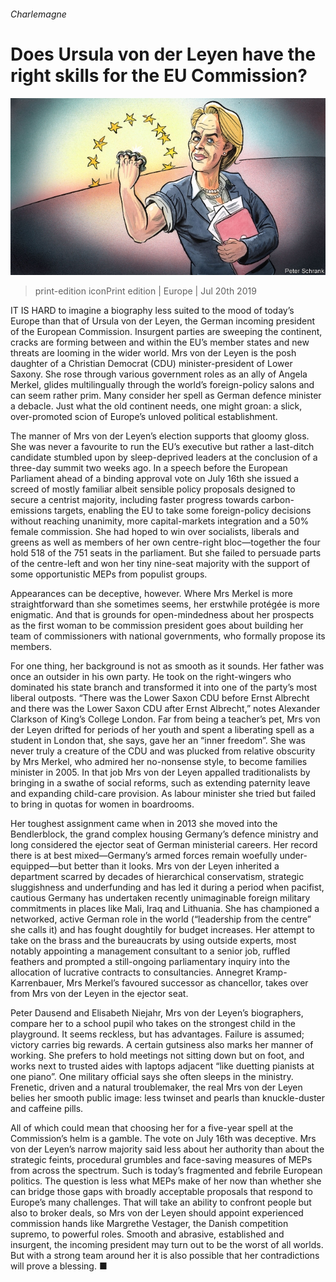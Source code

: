 ###### Charlemagne

# Does Ursula von der Leyen have the right skills for the EU Commission? 

![image](images/20190720_EUD000_0.jpg) 

> print-edition iconPrint edition | Europe | Jul 20th 2019 

IT IS HARD to imagine a biography less suited to the mood of today’s Europe than that of Ursula von der Leyen, the German incoming president of the European Commission. Insurgent parties are sweeping the continent, cracks are forming between and within the EU’s member states and new threats are looming in the wider world. Mrs von der Leyen is the posh daughter of a Christian Democrat (CDU) minister-president of Lower Saxony. She rose through various government roles as an ally of Angela Merkel, glides multilingually through the world’s foreign-policy salons and can seem rather prim. Many consider her spell as German defence minister a debacle. Just what the old continent needs, one might groan: a slick, over-promoted scion of Europe’s unloved political establishment. 

The manner of Mrs von der Leyen’s election supports that gloomy gloss. She was never a favourite to run the EU’s executive but rather a last-ditch candidate stumbled upon by sleep-deprived leaders at the conclusion of a three-day summit two weeks ago. In a speech before the European Parliament ahead of a binding approval vote on July 16th she issued a screed of mostly familiar albeit sensible policy proposals designed to secure a centrist majority, including faster progress towards carbon-emissions targets, enabling the EU to take some foreign-policy decisions without reaching unanimity, more capital-markets integration and a 50% female commission. She had hoped to win over socialists, liberals and greens as well as members of her own centre-right bloc—together the four hold 518 of the 751 seats in the parliament. But she failed to persuade parts of the centre-left and won her tiny nine-seat majority with the support of some opportunistic MEPs from populist groups. 

Appearances can be deceptive, however. Where Mrs Merkel is more straightforward than she sometimes seems, her erstwhile protégée is more enigmatic. And that is grounds for open-mindedness about her prospects as the first woman to be commission president goes about building her team of commissioners with national governments, who formally propose its members. 

For one thing, her background is not as smooth as it sounds. Her father was once an outsider in his own party. He took on the right-wingers who dominated his state branch and transformed it into one of the party’s most liberal outposts. “There was the Lower Saxon CDU before Ernst Albrecht and there was the Lower Saxon CDU after Ernst Albrecht,” notes Alexander Clarkson of King’s College London. Far from being a teacher’s pet, Mrs von der Leyen drifted for periods of her youth and spent a liberating spell as a student in London that, she says, gave her an “inner freedom”. She was never truly a creature of the CDU and was plucked from relative obscurity by Mrs Merkel, who admired her no-nonsense style, to become families minister in 2005. In that job Mrs von der Leyen appalled traditionalists by bringing in a swathe of social reforms, such as extending paternity leave and expanding child-care provision. As labour minister she tried but failed to bring in quotas for women in boardrooms. 

Her toughest assignment came when in 2013 she moved into the Bendlerblock, the grand complex housing Germany’s defence ministry and long considered the ejector seat of German ministerial careers. Her record there is at best mixed—Germany’s armed forces remain woefully under-equipped—but better than it looks. Mrs von der Leyen inherited a department scarred by decades of hierarchical conservatism, strategic sluggishness and underfunding and has led it during a period when pacifist, cautious Germany has undertaken recently unimaginable foreign military commitments in places like Mali, Iraq and Lithuania. She has championed a networked, active German role in the world (“leadership from the centre” she calls it) and has fought doughtily for budget increases. Her attempt to take on the brass and the bureaucrats by using outside experts, most notably appointing a management consultant to a senior job, ruffled feathers and prompted a still-ongoing parliamentary inquiry into the allocation of lucrative contracts to consultancies. Annegret Kramp-Karrenbauer, Mrs Merkel’s favoured successor as chancellor, takes over from Mrs von der Leyen in the ejector seat. 

Peter Dausend and Elisabeth Niejahr, Mrs von der Leyen’s biographers, compare her to a school pupil who takes on the strongest child in the playground. It seems reckless, but has advantages. Failure is assumed; victory carries big rewards. A certain gutsiness also marks her manner of working. She prefers to hold meetings not sitting down but on foot, and works next to trusted aides with laptops adjacent “like duetting pianists at one piano”. One military official says she often sleeps in the ministry. Frenetic, driven and a natural troublemaker, the real Mrs von der Leyen belies her smooth public image: less twinset and pearls than knuckle-duster and caffeine pills. 

All of which could mean that choosing her for a five-year spell at the Commission’s helm is a gamble. The vote on July 16th was deceptive. Mrs von der Leyen’s narrow majority said less about her authority than about the strategic feints, procedural grumbles and face-saving measures of MEPs from across the spectrum. Such is today’s fragmented and febrile European politics. The question is less what MEPs make of her now than whether she can bridge those gaps with broadly acceptable proposals that respond to Europe’s many challenges. That will take an ability to confront people but also to broker deals, so Mrs von der Leyen should appoint experienced commission hands like Margrethe Vestager, the Danish competition supremo, to powerful roles. Smooth and abrasive, established and insurgent, the incoming president may turn out to be the worst of all worlds. But with a strong team around her it is also possible that her contradictions will prove a blessing. ■ 

